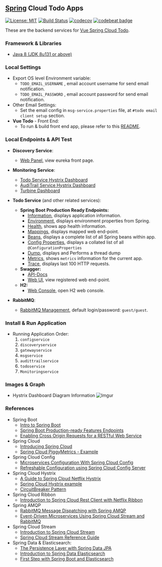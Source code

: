 ## [Spring](https://spring.io/) Cloud Todo Apps
[![License: MIT](https://img.shields.io/badge/License-MIT-blue.svg)](/LICENSE)
[![Build Status](https://travis-ci.org/KongkowITMedan/spring-cloud-todo.svg?branch=master)](https://travis-ci.org/KongkowITMedan/spring-cloud-todo)
[![codecov](https://codecov.io/gh/KongkowITMedan/spring-cloud-todo/branch/master/graph/badge.svg)](https://codecov.io/gh/KongkowITMedan/spring-cloud-todo)
[![codebeat badge](https://codebeat.co/badges/74889632-eba3-41bc-9c6f-9d68db38c2a1)](https://codebeat.co/projects/github-com-kongkowitmedan-spring-cloud-todo-master)


These are the backend services for [Vue Spring Cloud Todo](https://github.com/mkdika/vue-todo).

### Framework & Libraries
- [Java 8 (JDK 8u131 or above)](http://www.oracle.com/technetwork/java/javase/downloads/jdk8-downloads-2133151.html)


### Local Settings
- Export OS level Environment variable:
	- `TODO_EMAIL_USERNAME` , email account username for send email notification.
	- `TODO_EMAIL_PASSWORD` , email account password for send email notification.
- Other Email Settings:
	- Set the email config in `msg-service.properties` file, at `#todo email client setup` section.
- __Vue Todo__ - Front End:
	- To run & build front end app, please refer to this [README](vue-todo/README.md).

### Local Endpoints & API Test
- __Discovery Service__:
	- [Web Panel](http://localhost:8761/), view eureka front page.
	
- __Monitoring Service__:
	- [Todo Service Hystrix Dashboard](http://localhost:8100/hystrix/monitor?stream=http%3A%2F%2Flocalhost%3A8121%2Fhystrix.stream&delay=1000&title=TodoService)
	- [AudiTrail Service Hystrix Dashboard](http://localhost:8100/hystrix/monitor?stream=http%3A%2F%2Flocalhost%3A8122%2Fhystrix.stream&delay=1000&title=AudiTrailService)
	- [Turbine Dashboard](http://localhost:8100/hystrix/monitor?stream=http%3A%2F%2Flocalhost%3A8100%2Fturbine.stream&delay=100&title=TurbineMonitor)
	
- __Todo Service__ (and other related services):	
	- __Spring Boot Production Ready Endpoints:__
		- [Information](http://localhost:8121/info), displays application information.
		- [Environment](http://localhost:8121/env), displays environment properties from Spring.
		- [Health](http://localhost:8121/health), shows app health information.
		- [Mappings](http://localhost:8121/mappings), displays mapped web end-point.
		- [Beans](http://localhost:8121/beans), displays a complete list of all Spring beans within app.
		- [Config Properties](http://localhost:8121/configprops), displays a collated list of all `@ConfigurationProperties`
		- [Dump](http://localhost:8121/dump), displays and Performs a thread dump
		- [Metrics](http://localhost:8121/metrics), shows `metrics` information for the current app.
		- [Trace](http://localhost:8121/trace), displays last 100 HTTP requests.
	- __Swagger:__
    	- [API-Docs](http://localhost:8121/v2/api-docs)
    	- [Web UI](http://localhost:8121/swagger-ui.html), view registered web end-point.
	- __H2:__
    	- [Web Console](http://localhost:8121/h2-console/), open H2 web console.
    	
- __RabbitMQ__:
	- [RabbitMQ Management](http://localhost:15672), default login/password: `guest/guest`.

### Install & Run Application
- Running Application Order:
	1. `configservice`
	2. `discoveryservice`
	3. `gatewayservice`
	4. `msgservice`
	5. `audittrailservice`	
	6. `todoservice`
	7. `Monitoringservice`
	
### Images & Graph
- Hystrix Dashboard Diagram Information
![Imgur](https://i.imgur.com/NESKMta.png)	

### References
- Spring Boot
	- [Intro to Spring Boot](http://www.baeldung.com/spring-boot-start)
	- [Spring Boot Production-ready Features Endpoints](https://docs.spring.io/spring-boot/docs/current/reference/html/production-ready-endpoints.html)
	- [Enabling Cross Origin Requests for a RESTful Web Service](https://spring.io/guides/gs/rest-service-cors/)	
- Spring Cloud
	- [Introducing Spring Cloud](https://spring.io/blog/2014/06/03/introducing-spring-cloud)
	- [Spring Cloud PiggyMetrics - Example](https://github.com/sqshq/PiggyMetrics)
- Spring Cloud Config
	- [Microservices Configuration With Spring Cloud Config](https://piotrminkowski.wordpress.com/2017/07/17/microservices-configuration-with-spring-cloud-config/)
	- [Refreshable Configuration using Spring Cloud Config Server](http://tech.asimio.net/2017/02/02/Refreshable-Configuration-using-Spring-Cloud-Config-Server-Spring-Cloud-Bus-RabbitMQ-and-Git.html)
- Spring Cloud Hystrix
	- [A Guide to Spring Cloud Netflix Hystrix](http://www.baeldung.com/spring-cloud-netflix-hystrix)
	- [Spring Cloud Hystrix example](https://exampledriven.wordpress.com/2016/07/05/spring-cloud-hystrix-example/)
	- [CircuitBreaker Pattern](https://martinfowler.com/bliki/CircuitBreaker.html)
- Spring Cloud Ribbon
	- [Introduction to Spring Cloud Rest Client with Netflix Ribbon](http://www.baeldung.com/spring-cloud-rest-client-with-netflix-ribbon)
- Spring AMQP
	- [RabbitMQ Message Dispatching with Spring AMQP](http://www.baeldung.com/rabbitmq-spring-amqp)	
	- [Event-Driven Microservices Using Spring Cloud Stream and RabbitMQ](https://dzone.com/articles/event-driven-microservices-using-spring-cloud-stre)
- Spring Cloud Stream	
	- [Introduction to Spring Cloud Stream](http://www.baeldung.com/spring-cloud-stream)
	- [Spring Cloud Stream Reference Guide](https://docs.spring.io/spring-cloud-stream/docs/current/reference/htmlsingle/)
- Spring Data & Elasticsearch:
	- [The Persistence Layer with Spring Data JPA](http://www.baeldung.com/the-persistence-layer-with-spring-data-jpa)
	- [Introduction to Spring Data Elasticsearch](http://www.baeldung.com/spring-data-elasticsearch-tutorial)
	- [First Step with Spring Boot and Elasticsearch](https://dzone.com/articles/first-step-spring-boot-and)

